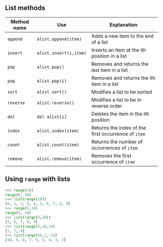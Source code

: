 ## List methods

| **Method name** | **Use**                | **Explanation**                                     |  
| --------------- | ---------------------- | --------------------------------------------------- |  
| `append`        | `alist.append(item)`   | Adds a new item to the end of a list                |  
| `insert`        | `alist.insert(i,item)` | Inserts an item at the ith position in a list       |  
| `pop`           | `alist.pop()`          | Removes and returns the last item in a list         |  
| `pop`           | `alist.pop(i)`         | Removes and returns the ith item in a list          |  
| `sort`          | `alist.sort()`         | Modifies a list to be sorted                        |  
| `reverse`       | `alist.reverse()`      | Modifies a list to be in reverse order              |  
| `del`           | `del alist[i]`         | Deletes the item in the ith position                |  
| `index`         | `alist.index(item)`    | Returns the index of the first occurrence of `item` |  
| `count`         | `alist.count(item)`    | Returns the number of occurrences of `item`         |  
| `remove`        | `alist.remove(item)`   | Removes the first occurrence of `item`              |

## Using `range` with lists

```python
>>> range(10)
range(0, 10)
>>> list(range(10))
[0, 1, 2, 3, 4, 5, 6, 7, 8, 9]
>>> range(5,10)
range(5, 10)
>>> list(range(5,10))
[5, 6, 7, 8, 9]
>>> list(range(5,10,2))
[5, 7, 9]
>>> list(range(10,1,-1))
[10, 9, 8, 7, 6, 5, 4, 3, 2]
```
